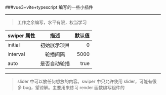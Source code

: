 ###vue3+vite+typescript 编写的一些小插件

---

> 工作之余编写，水平有限，权当学习

| swiper 属性 |     描述     | 默认值 |
| ----------- | :----------: | -----: |
| initial     | 初始展示项目 |      0 |
| interval    |   轮播间隔   |   5000 |
| auto        | 是否自动轮播 |   true |

---

> slider 中可以放任何想放的内容。swiper 中只允许使用 slider，可能有很多 bug，望谅解。主要用来练习 render 函数编写组件的
